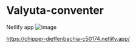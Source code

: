 # Valyuta-conventer



Netlify app
![image](https://user-images.githubusercontent.com/86829581/164477211-fb5d77ba-da28-49ce-b642-468ddb7b9e1f.png)



https://chipper-dieffenbachia-c50174.netlify.app/
